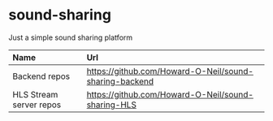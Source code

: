 # sound-sharing

Just a simple sound sharing platform

| Name |  Url  |
|:-----|:--------|
| Backend repos   | https://github.com/Howard-O-Neil/sound-sharing-backend |
| HLS Stream server repos   |  https://github.com/Howard-O-Neil/sound-sharing-HLS  |

